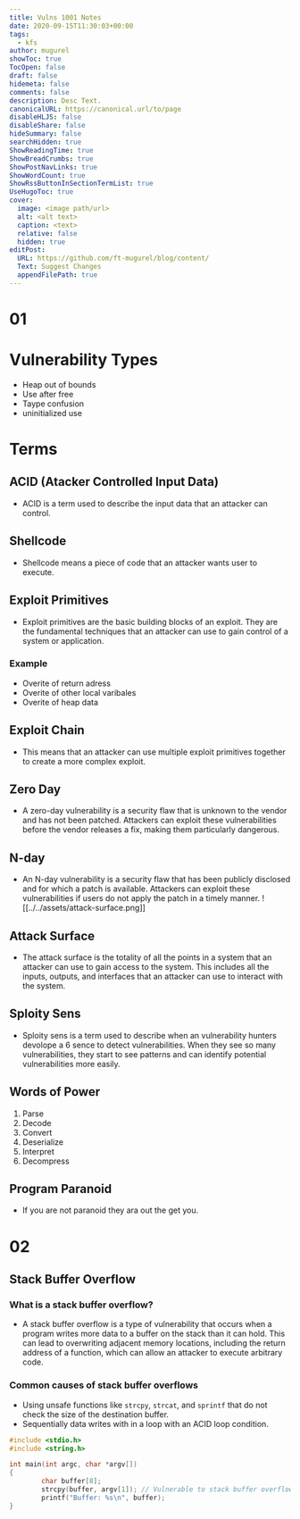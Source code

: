 ```yaml
---
title: Vulns 1001 Notes
date: 2020-09-15T11:30:03+00:00
tags:
  - kfs
author: mugurel
showToc: true
TocOpen: false
draft: false
hidemeta: false
comments: false
description: Desc Text.
canonicalURL: https://canonical.url/to/page
disableHLJS: false
disableShare: false
hideSummary: false
searchHidden: true
ShowReadingTime: true
ShowBreadCrumbs: true
ShowPostNavLinks: true
ShowWordCount: true
ShowRssButtonInSectionTermList: true
UseHugoToc: true
cover:
  image: <image path/url>
  alt: <alt text>
  caption: <text>
  relative: false
  hidden: true
editPost:
  URL: https://github.com/ft-mugurel/blog/content/
  Text: Suggest Changes
  appendFilePath: true
---
```

# 01
# Vulnerability Types
- Heap out of bounds
- Use after free
- Taype confusion
- uninitialized use 

# Terms
## ACID (Atacker Controlled Input Data)
- ACID is a term used to describe the input data that an attacker can control.
## Shellcode 
- Shellcode means a piece of code that an attacker wants user to execute.
## Exploit Primitives
- Exploit primitives are the basic building blocks of an exploit. They are the fundamental techniques that an attacker can use to gain control of a system or application.
### Example 
- Overite of return adress
- Overite of other local varibales
- Overite of heap data
## Exploit Chain
- This means that an attacker can use multiple exploit primitives together to create a more complex exploit.
## Zero Day
- A zero-day vulnerability is a security flaw that is unknown to the vendor and has not been patched. Attackers can exploit these vulnerabilities before the vendor releases a fix, making them particularly dangerous.
## N-day
- An N-day vulnerability is a security flaw that has been publicly disclosed and for which a patch is available. Attackers can exploit these vulnerabilities if users do not apply the patch in a timely manner.
![[../../assets/attack-surface.png]]
## Attack Surface
- The attack surface is the totality of all the points in a system that an attacker can use to gain access to the system. This includes all the inputs, outputs, and interfaces that an attacker can use to interact with the system.
## Sploity Sens
- Sploity sens is a term used to describe when an vulnerability hunters devolope a 6 sence to detect vulnerabilities. When they see so many vulnerabilities, they start to see patterns and can identify potential vulnerabilities more easily.
## Words of Power
1. Parse
2. Decode
3. Convert
4. Deserialize
5. Interpret
6. Decompress
## Program Paranoid
- If you are not paranoid they ara out the get you.

# 02
## Stack Buffer Overflow
### What is a stack buffer overflow?
- A stack buffer overflow is a type of vulnerability that occurs when a program writes more data to a buffer on the stack than it can hold. This can lead to overwriting adjacent memory locations, including the return address of a function, which can allow an attacker to execute arbitrary code.
### Common causes of stack buffer overflows
- Using unsafe functions like `strcpy`, `strcat`, and `sprintf` that do not check the size of the destination buffer.
- Sequentially data writes with in a loop with an ACID loop condition.
``` c
#include <stdio.h>
#include <string.h>

int main(int argc, char *argv[])
{
		char buffer[8];
		strcpy(buffer, argv[1]); // Vulnerable to stack buffer overflow
		printf("Buffer: %s\n", buffer);
}
```

